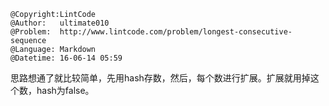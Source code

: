 ```
@Copyright:LintCode
@Author:   ultimate010
@Problem:  http://www.lintcode.com/problem/longest-consecutive-sequence
@Language: Markdown
@Datetime: 16-06-14 05:59
```

思路想通了就比较简单，先用hash存数，然后，每个数进行扩展。扩展就用掉这个数，hash为false。